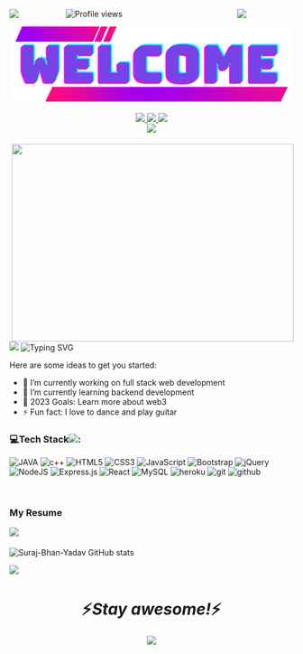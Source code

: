 ![Profile views](https://gpvc.arturio.dev/Suraj-Bhan-Yadav)
<img align="right" src="https://media.giphy.com/media/M9gbBd9nbDrOTu1Mqx/giphy.gif" width="100"/>
<img align="left" src="https://media.giphy.com/media/M9gbBd9nbDrOTu1Mqx/giphy.gif" width="100"/>
<div align="center">
  <a href="https://github.com/Suraj-Bhan-Yadav">
    <img src="./image/Welcome.png" width="500">
  </a>
</div>

<br>
<div align="center">
  <a href="https://github.com/Suraj-Bhan-Yadav" target="_blank">
    <img src="https://img.shields.io/badge/GitHub-100000?style=for-the-badge&logo=github&logoColor=white" target="_blank">
  </a>
 
  <a href = "mailto:surajbhanyadav2002@gmail.com">
    <img src="https://img.shields.io/badge/Gmail-D14836?style=for-the-badge&logo=gmail&logoColor=white">
  </a>
  <a href="https://www.linkedin.com/in/surajbhan-yadav-a031121a1" target="_blank">
    <img src="https://img.shields.io/badge/-LinkedIn-%230077B5?style=for-the-badge&logo=linkedin&logoColor=white" target="_blank">
  </a>
  <br>
  <a href="https://www.instagram.com/surajbhan2019" target="_blank">
    <img src="https://img.shields.io/badge/-Instagram-%23E4405F?style=for-the-badge&logo=instagram&logoColor=white" target="_blank">
  </a>
 
</div>
<br>
<img align="right" src="https://media.giphy.com/media/dWesBcTLavkZuG35MI/giphy.gif" width="500" height="350"/>
<br/><img src="https://readme-typing-svg.herokuapp.com?font=Architects+Daughter&amp;color=FF7722&amp;size=30&amp;lines=Hey!+I'm+Surajbhan+Yadav+!;" style="max-width: 100%;">

<img  src='https://readme-typing-svg.demolab.com/?font=Fira+Code&size=24&duration=4000&pause=1000&color=00FF00&background=FFFFFF00&width=500&height=51&lines=I+am+passionate+Frontend+Developer;Aspiring+Backend+Developement;Programmer+Problem+Solver' alt="Typing SVG"/>

Here are some ideas to get you started:

- 🔭 I’m currently working on full stack web development
- 🌱 I’m currently learning backend development
- 🥅 2023 Goals: Learn more about web3
- ⚡ Fun fact: I love to dance and play guitar

<!-- ### Connect with me:

&nbsp;&nbsp;
[![website](./image/linkedin.svg)](https://www.linkedin.com/in/surajbhan-yadav-a031121a1#gh-light-mode-only)
[![website](./image/linkedin.svg) ](https://www.linkedin.com/in/surajbhan-yadav-a031121a1#gh-dark-mode-only)
&nbsp;&nbsp;
[![website ](./image/instagram.svg)](https://www.instagram.com/surajbhan2019#gh-light-mode-only)
[![website](./image/instagram.svg)](https://www.instagram.com/surajbhan2019#gh-dark-mode-only) -->

### 💻Tech Stack<img src="https://media.giphy.com/media/WUlplcMpOCEmTGBtBW/giphy.gif" width="30">:

<!-- ![<img align="left" alt="JAVA" width="26px" src="https://www.vectorlogo.zone/logos/java/java-vertical.svg" style="padding-right:10px;" />] -->
![JAVA](https://img.shields.io/badge/Java-ED8B00?style=for-the-badge&logo=openjdk&logoColor=white) ![c++](https://img.shields.io/badge/C%2B%2B-00599C?style=for-the-badge&logo=c%2B%2B&logoColor=white) ![HTML5](https://img.shields.io/badge/html5-%23E34F26.svg?style=for-the-badge&logo=html5&logoColor=white) ![CSS3](https://img.shields.io/badge/css3-%231572B6.svg?style=for-the-badge&logo=css3&logoColor=white) ![JavaScript](https://img.shields.io/badge/javascript-%23323330.svg?style=for-the-badge&logo=javascript&logoColor=%23F7DF1E) ![Bootstrap](https://img.shields.io/badge/bootstrap-%23563D7C.svg?style=for-the-badge&logo=bootstrap&logoColor=white) ![jQuery](https://img.shields.io/badge/jquery-%230769AD.svg?style=for-the-badge&logo=jquery&logoColor=white) ![NodeJS](https://img.shields.io/badge/node.js-6DA55F?style=for-the-badge&logo=node.js&logoColor=white) ![Express.js](https://img.shields.io/badge/express.js-%23404d59.svg?style=for-the-badge&logo=express&logoColor=%2361DAFB) ![React](https://img.shields.io/badge/react-%2320232a.svg?style=for-the-badge&logo=react&logoColor=%2361DAFB) ![MySQL](https://img.shields.io/badge/mysql-%2300f.svg?style=for-the-badge&logo=mysql&logoColor=white) ![heroku](https://img.shields.io/badge/Heroku-430098?style=for-the-badge&logo=heroku&logoColor=white) ![git](https://img.shields.io/badge/Git-f44d27?style=for-the-badge&logo=git&logoColor=white) ![github](https://img.shields.io/badge/GitHub-100000?style=for-the-badge&logo=github&logoColor=white)

<!-- [<img align="left" alt="HTML5" width="26px" src="https://cdn.jsdelivr.net/gh/devicons/devicon/icons/html5/html5-original.svg" style="padding-right:10px;" />]
[<img align="left" alt="CSS3" width="26px" src="https://cdn.jsdelivr.net/gh/devicons/devicon/icons/css3/css3-original.svg" style="padding-right:10px;" />]
[<img align="left" alt="JavaScript" width="26px" src="https://cdn.jsdelivr.net/gh/devicons/devicon/icons/javascript/javascript-original.svg" style="padding-right:10px;" />]
[<img align="left" alt="React" width="26px" src="https://cdn.jsdelivr.net/gh/devicons/devicon/icons/react/react-original.svg" style="padding-right:10px;" />]
[<img align="left" alt="Node.js" width="26px" src="https://cdn.jsdelivr.net/gh/devicons/devicon/icons/nodejs/nodejs-original.svg" style="padding-right:10px;" />]
[<img align="left" alt="MySQL" width="26px" src="https://cdn.jsdelivr.net/gh/devicons/devicon/icons/mysql/mysql-original.svg" style="padding-right:10px;" />]
[<img align="left" alt="Git" width="26px" src="https://cdn.jsdelivr.net/gh/devicons/devicon/icons/git/git-original.svg" style="padding-right:10px;" />]
[<img align="left" alt="GitHub" width="26px" src="https://user-images.githubusercontent.com/3369400/139447912-e0f43f33-6d9f-45f8-be46-2df5bbc91289.png" style="padding-right:10px;" />]
[<img align="left" alt="Visual Studio Code" width="26px" src="https://cdn.jsdelivr.net/gh/devicons/devicon/icons/vscode/vscode-original.svg" style="padding-right:10px;" />] -->
<br />

### My Resume

[![](https://img.shields.io/badge/-🦠%20My%20Resume-000)](https://suraj-bhan-yadav.github.io/myResume/)
<br>
<br>
![Suraj-Bhan-Yadav GitHub stats](https://github-readme-stats-sigma-five.vercel.app/api?username=Suraj-Bhan-Yadav&hide_title=true&hide_border=true&show_icons=true&include_all_commits=true&count_private=true&line_height=21&text_color=000&icon_color=000&bg_color=0,ea6161,ffc64d,fffc4d,52fa5a&theme=graywhite)
<!-- <img height="137px" src="https://github-readme-stats-sigma-five.vercel.app/api?username=Suraj-Bhan-Yadav&hide_title=true&hide_border=true&show_icons=true&include_all_commits=true&count_private=true&line_height=21&text_color=000&icon_color=000&bg_color=0,ea6161,ffc64d,fffc4d,52fa5a&theme=graywhite" />wi*quL3fcV -->
<img height="137px" src="https://github-readme-stats-sigma-five.vercel.app/api/top-langs/?username=Suraj-Bhan-Yadav&hide=html&hide_title=true&hide_border=true&layout=compact&langs_count=6&exclude_repo=comp426,Redventures-Movie-Quotes&text_color=000&icon_color=fff&bg_color=0,52fa5a,4dfcff,c64dff&theme=graywhite" /></a>

<h1 align='center'>⚡️<i>Stay awesome!</i>⚡️</h1>
<p align="center">
       <!-- <img src="https://raw.githubusercontent.com/mayhemantt/mayhemantt/Update/svg/Bottom.svg" alt="Github Stats" /> -->
        <img  src="https://raw.githubusercontent.com/Trilokia/Trilokia/379277808c61ef204768a61bbc5d25bc7798ccf1/bottom_header.svg" />
</p>

